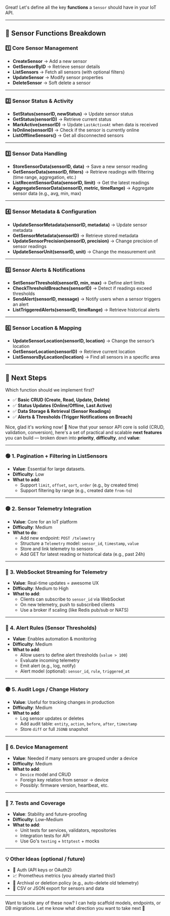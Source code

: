 Great! Let's define all the key **functions** a `Sensor` should have in your IoT API.  

---

## **🔹 Sensor Functions Breakdown**  

### **1️⃣ Core Sensor Management**  
- **CreateSensor** → Add a new sensor  
- **GetSensorByID** → Retrieve sensor details  
- **ListSensors** → Fetch all sensors (with optional filters)  
- **UpdateSensor** → Modify sensor properties  
- **DeleteSensor** → Soft delete a sensor  

---

### **2️⃣ Sensor Status & Activity**  
- **SetStatus(sensorID, newStatus)** → Update sensor status  
- **GetStatus(sensorID)** → Retrieve current status  
- **MarkActive(sensorID)** → Update `LastActiveAt` when data is received  
- **IsOnline(sensorID)** → Check if the sensor is currently online  
- **ListOfflineSensors()** → Get all disconnected sensors  

---

### **3️⃣ Sensor Data Handling**  
- **StoreSensorData(sensorID, data)** → Save a new sensor reading  
- **GetSensorData(sensorID, filters)** → Retrieve readings with filtering (time range, aggregation, etc.)  
- **ListRecentSensorData(sensorID, limit)** → Get the latest readings  
- **AggregateSensorData(sensorID, metric, timeRange)** → Aggregate sensor data (e.g., avg, min, max)  

---

### **4️⃣ Sensor Metadata & Configuration**  
- **UpdateSensorMetadata(sensorID, metadata)** → Update sensor metadata  
- **GetSensorMetadata(sensorID)** → Retrieve stored metadata  
- **UpdateSensorPrecision(sensorID, precision)** → Change precision of sensor readings  
- **UpdateSensorUnit(sensorID, unit)** → Change the measurement unit  

---

### **5️⃣ Sensor Alerts & Notifications**  
- **SetSensorThreshold(sensorID, min, max)** → Define alert limits  
- **CheckThresholdBreaches(sensorID)** → Detect if readings exceed thresholds  
- **SendAlert(sensorID, message)** → Notify users when a sensor triggers an alert  
- **ListTriggeredAlerts(sensorID, timeRange)** → Retrieve historical alerts  

---

### **6️⃣ Sensor Location & Mapping**  
- **UpdateSensorLocation(sensorID, location)** → Change the sensor’s location  
- **GetSensorLocation(sensorID)** → Retrieve current location  
- **ListSensorsByLocation(location)** → Find all sensors in a specific area  

---

## **🚀 Next Steps**  
Which function should we implement first?  
- ✅ **Basic CRUD (Create, Read, Update, Delete)**  
- ✅ **Status Updates (Online/Offline, Last Active)**  
- ✅ **Data Storage & Retrieval (Sensor Readings)**  
- ✅ **Alerts & Thresholds (Trigger Notifications on Breach)**



Nice, glad it's working now! 🎉 Now that your sensor API core is solid (CRUD, validation, conversion), here's a set of practical and scalable **next features** you can build — broken down into **priority**, **difficulty**, and **value**:

---

### 🟢 **1. Pagination + Filtering in ListSensors**
- **Value**: Essential for large datasets.
- **Difficulty**: Low
- **What to add**:
  - Support `limit`, `offset`, `sort`, `order` (e.g., by created time)
  - Support filtering by range (e.g., created date `from-to`)

---

### 🟡 **2. Sensor Telemetry Integration**
- **Value**: Core for an IoT platform
- **Difficulty**: Medium
- **What to do**:
  - Add new endpoint: `POST /telemetry`
  - Structure a `Telemetry` model: `sensor_id`, `timestamp`, `value`
  - Store and link telemetry to sensors
  - Add GET for latest reading or historical data (e.g., past 24h)

---

### 🔵 **3. WebSocket Streaming for Telemetry**
- **Value**: Real-time updates = awesome UX
- **Difficulty**: Medium to High
- **What to add**:
  - Clients can subscribe to `sensor_id` via WebSocket
  - On new telemetry, push to subscribed clients
  - Use a broker if scaling (like Redis pub/sub or NATS)

---

### 🔵 **4. Alert Rules (Sensor Thresholds)**
- **Value**: Enables automation & monitoring
- **Difficulty**: Medium
- **What to add**:
  - Allow users to define alert thresholds (`value > 100`)
  - Evaluate incoming telemetry
  - Emit alert (e.g., log, notify)
  - Alert model (optional): `sensor_id`, `rule`, `triggered_at`

---

### 🟣 **5. Audit Logs / Change History**
- **Value**: Useful for tracking changes in production
- **Difficulty**: Medium
- **What to add**:
  - Log sensor updates or deletes
  - Add audit table: `entity`, `action`, `before`, `after`, `timestamp`
  - Store `diff` or full `JSONB` snapshot

---

### 🔴 **6. Device Management**
- **Value**: Needed if many sensors are grouped under a device
- **Difficulty**: Medium
- **What to add**:
  - `Device` model and CRUD
  - Foreign key relation from sensor → device
  - Possibly: firmware version, heartbeat, etc.

---

### 🧪 **7. Tests and Coverage**
- **Value**: Stability and future-proofing
- **Difficulty**: Low–Medium
- **What to add**:
  - Unit tests for services, validators, repositories
  - Integration tests for API
  - Use Go's `testing` + `httptest` + mocks

---

### 💡 Other Ideas (optional / future)
- 🔐 Auth (API keys or OAuth2)
- 📈 Prometheus metrics (you already started this!)
- 🧹 Archival or deletion policy (e.g., auto-delete old telemetry)
- 🔁 CSV or JSON export for sensors and data

---

Want to tackle any of these now? I can help scaffold models, endpoints, or DB migrations. Let me know what direction you want to take next 🚀